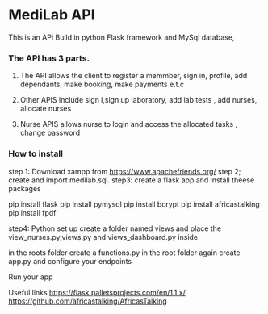 # MediLab API
This is an APi Build in python Flask framework and MySql database,

### The API has 3 parts.

1. The API allows the client to register a memmber, sign in, profile, add dependants, make booking, make payments e.t.c

2. Other APIS include sign i,sign up laboratory, add lab tests , add nurses, allocate nurses

3. Nurse APIS  allows nurse to login and access the allocated tasks , change password

### How to install
step 1: Download xampp from https://www.apachefriends.org/
step 2; create and import medilab.sql.
step3: create a flask app and install theese packages


pip install flask
pip install pymysql
pip install bcrypt
pip install africastalking
pip install fpdf

step4: Python set up create a folder named views and place the view_nurses.py,views.py and views_dashboard.py inside

in the roots folder create a functions.py
in the root folder again create app.py and configure your endpoints

Run your app

Useful links
https://flask.palletsprojects.com/en/1.1.x/
https://github.com/africastalking/AfricasTalking